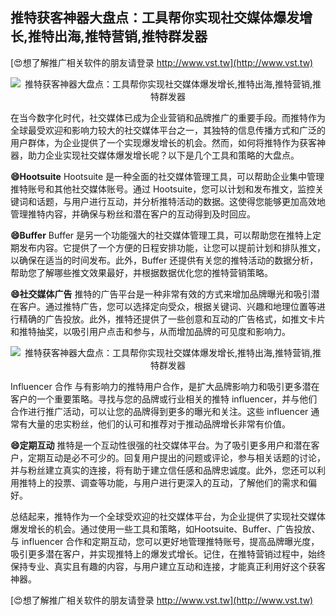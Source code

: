 ## **推特获客神器大盘点：工具帮你实现社交媒体爆发增长,推特出海,推特营销,推特群发器**

[😍想了解推广相关软件的朋友请登录 http://www.vst.tw](http://www.vst.tw)

 <center><img src="https://vst.tw/MP4/tuiguang/png/8.png" alt="推特获客神器大盘点：工具帮你实现社交媒体爆发增长,推特出海,推特营销,推特群发器"></center>

在当今数字化时代，社交媒体已成为企业营销和品牌推广的重要手段。而推特作为全球最受欢迎和影响力较大的社交媒体平台之一，其独特的信息传播方式和广泛的用户群体，为企业提供了一个实现爆发增长的机会。然而，如何将推特作为获客神器，助力企业实现社交媒体爆发增长呢？以下是几个工具和策略的大盘点。

**😄Hootsuite**
Hootsuite 是一种全面的社交媒体管理工具，可以帮助企业集中管理推特账号和其他社交媒体账号。通过 Hootsuite，您可以计划和发布推文，监控关键词和话题，与用户进行互动，并分析推特活动的数据。这使得您能够更加高效地管理推特内容，并确保与粉丝和潜在客户的互动得到及时回应。

**😄Buffer**
Buffer 是另一个功能强大的社交媒体管理工具，可以帮助您在推特上定期发布内容。它提供了一个方便的日程安排功能，让您可以提前计划和排队推文，以确保在适当的时间发布。此外，Buffer 还提供有关您的推特活动的数据分析，帮助您了解哪些推文效果最好，并根据数据优化您的推特营销策略。

**😄社交媒体广告**
推特的广告平台是一种非常有效的方式来增加品牌曝光和吸引潜在客户。通过推特广告，您可以选择定向受众，根据关键词、兴趣和地理位置等进行精确的广告投放。此外，推特还提供了一些创意和互动的广告格式，如推文卡片和推特抽奖，以吸引用户点击和参与，从而增加品牌的可见度和影响力。

 <center><img src="https://vst.tw/MP4/tuiguang/png/4.png" alt="推特获客神器大盘点：工具帮你实现社交媒体爆发增长,推特出海,推特营销,推特群发器"></center>

Influencer 合作
与有影响力的推特用户合作，是扩大品牌影响力和吸引更多潜在客户的一个重要策略。寻找与您的品牌或行业相关的推特 influencer，并与他们合作进行推广活动，可以让您的品牌得到更多的曝光和关注。这些 influencer 通常有大量的忠实粉丝，他们的认可和推荐对于推动品牌增长非常有价值。

**😄定期互动**
推特是一个互动性很强的社交媒体平台。为了吸引更多用户和潜在客户，定期互动是必不可少的。回复用户提出的问题或评论，参与相关话题的讨论，并与粉丝建立真实的连接，将有助于建立信任感和品牌忠诚度。此外，您还可以利用推特上的投票、调查等功能，与用户进行更深入的互动，了解他们的需求和偏好。

总结起来，推特作为一个全球受欢迎的社交媒体平台，为企业提供了实现社交媒体爆发增长的机会。通过使用一些工具和策略，如Hootsuite、Buffer、广告投放、与 influencer 合作和定期互动，您可以更好地管理推特账号，提高品牌曝光度，吸引更多潜在客户，并实现推特上的爆发式增长。记住，在推特营销过程中，始终保持专业、真实且有趣的内容，与用户建立互动和连接，才能真正利用好这个获客神器。

[😍想了解推广相关软件的朋友请登录 http://www.vst.tw](http://www.vst.tw)



